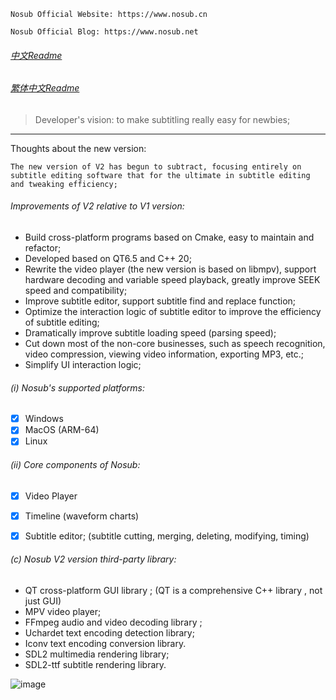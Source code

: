 ```
Nosub Official Website: https://www.nosub.cn

Nosub Official Blog: https://www.nosub.net
```

###### [中文Readme](https://github.com/patui/Nosub/blob/master/README_zh.md)

###### [繁体中文Readme](https://github.com/patui/Nosub/blob/master/README_zh_tw.md)


>Developer's vision: to make subtitling really easy for newbies;
---

Thoughts about the new version:

`
The new version of V2 has begun to subtract, focusing entirely on subtitle editing software that
for the ultimate in subtitle editing and tweaking efficiency;
`


###### Improvements of V2 relative to V1 version:
- Build cross-platform programs based on Cmake, easy to maintain and refactor;
- Developed based on QT6.5 and C++ 20;
- Rewrite the video player (the new version is based on libmpv), support hardware decoding and variable speed playback, greatly improve SEEK speed and compatibility;
- Improve subtitle editor, support subtitle find and replace function;
- Optimize the interaction logic of subtitle editor to improve the efficiency of subtitle editing;
- Dramatically improve subtitle loading speed (parsing speed);
- Cut down most of the non-core businesses, such as speech recognition, video compression, viewing video information, exporting MP3, etc.;
- Simplify UI interaction logic;


###### (i) Nosub's supported platforms:
- [x] Windows
- [x] MacOS (ARM-64)
- [x] Linux 

###### (ii) Core components of Nosub:
- [x] Video Player
- [x] Timeline (waveform charts)
- [x] Subtitle editor; (subtitle cutting, merging, deleting, modifying, timing)


###### (c) Nosub V2 version third-party library:
- QT cross-platform GUI library ; (QT is a comprehensive C++ library , not just GUI)
- MPV video player;
- FFmpeg audio and video decoding library ;
- Uchardet text encoding detection library;
- Iconv text encoding conversion library.
- SDL2 multimedia rendering library;
- SDL2-ttf subtitle rendering library.


![image](https://github.com/user-attachments/assets/43b3c170-5b8c-4e1b-8b44-246498dd58e2)
